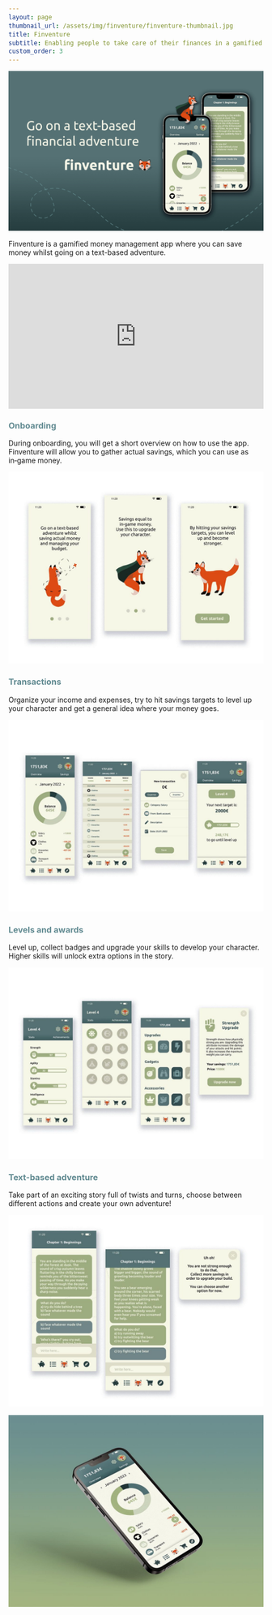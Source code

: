 ```yaml
---
layout: page
thumbnail_url: /assets/img/finventure/finventure-thumbnail.jpg
title: Finventure
subtitle: Enabling people to take care of their finances in a gamified way
custom_order: 3
---
```

<style>h3 { color: #618a91 !important; }</style>

![](/assets/img/finventure/finventure-1.png)

Finventure is a gamified money management app where you can save money whilst going on a text-based adventure.

<div style="padding:56.74% 0 0 0;position:relative;"><iframe src="https://player.vimeo.com/video/807866085?h=fadbbfa5b0&byline=0&portrait=0" style="position:absolute;top:0;left:0;width:100%;height:100%;" frameborder="0" allow="autoplay; fullscreen; picture-in-picture" allowfullscreen></iframe></div><script src="https://player.vimeo.com/api/player.js"></script>

### Onboarding

During onboarding, you will get a short overview on how to use the app. Finventure will allow you to gather actual savings, which you can use as in&#8209;game money.

![](/assets/img/finventure/finventure-2.jpg)

### Transactions

Organize your income and expenses, try to hit savings targets to level up your character and get a general idea where your money goes.

![](/assets/img/finventure/finventure-3.jpg)

### Levels and awards

Level up, collect badges and upgrade your skills to develop your character. Higher skills will unlock extra options in the story.

![](/assets/img/finventure/finventure-4.jpg)

### Text-based adventure

Take part of an exciting story full of twists and turns, choose between different actions and create your own adventure!

![](/assets/img/finventure/finventure-5.jpg)

![](/assets/img/finventure/finventure-thumbnail.jpg)
